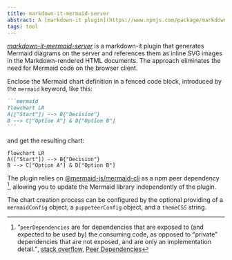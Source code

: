 ```yaml
---
title: markdown-it-mermaid-server
abstract: A [markdown-it plugin](https://www.npmjs.com/package/markdown-it-mermaid-server) to render [Mermaid](https://mermaid.js.org) charts on the server.
tags: tool
---
```

[<cite>markdown-it-mermaid-server</cite>](https://www.npmjs.com/package/markdown-it-mermaid-server) is a markdown-it plugin that generates Mermaid diagrams on the server and references them as inline SVG images in the Markdown-rendered HTML documents. The approach eliminates the need for Mermaid code on the browser client.

Enclose the Mermaid chart definition in a fenced code block, introduced by the `mermaid` keyword, like this:

~~~markdown
```mermaid
flowchart LR
A(["Start"]) --> B{"Decision"}
B --> C["Option A"] & D["Option B"]
```
~~~

and get the resulting chart:

```mermaid
flowchart LR
A(["Start"]) --> B{"Decision"}
B --> C["Option A"] & D["Option B"]
```

The plugin relies on [@mermaid-js/mermaid-cli](https://www.npmjs.com/package/@mermaid-js/mermaid-cli/) as a npm peer dependency [^peer], allowing you to update the Mermaid library independently of the plugin.

The chart creation process can be configured by the optional providing of a `mermaidConfig` object, a `puppeteerConfig` object, and a `themeCSS` string.

[^peer]: <q><code>peerDependencies</code> are for dependencies that are exposed to (and expected to be used by) the consuming code, as opposed to "private" dependencies that are not exposed, and are only an implementation detail.</q>, [stack overflow](https://stackoverflow.com/a/34645112), [Peer Dependencies](https://nodejs.org/en/blog/npm/peer-dependencies)